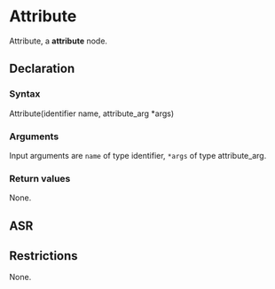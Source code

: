 <!-- This is an automatically generated file. Do not edit it manually. -->

# Attribute

Attribute, a **attribute** node.

## Declaration

### Syntax

Attribute(identifier name, attribute_arg *args)

### Arguments
Input arguments are `name` of type identifier, `*args` of type attribute_arg.

### Return values

None.

## ASR

<!-- Generate ASR using pickle. -->

## Restrictions

<!-- Generated from asr_verify.cpp. -->
None.